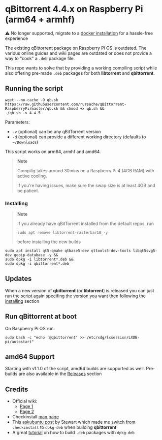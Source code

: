 # qBittorrent 4.4.x on Raspberry Pi (arm64 + armhf)

⚠️ No longer supported, migrate to a [docker installation](https://hub.docker.com/r/linuxserver/qbittorrent) for a hassle-free experience

The existing qBittorrent package on Raspberry Pi OS is outdated. The various online guides and wiki pages are outdated or does not provide a way to "cook" a `.deb` package file. 

This repo wants to solve that by providing a working compiling script while also offering pre-made `.deb` packages for both **libtorrent** and **qbittorrent**.

## Running the script
```
wget --no-cache -O qb.sh https://raw.githubusercontent.com/rursache/qBittorrent-RaspberryPi/master/qb.sh && chmod +x qb.sh &&
./qb.sh -v 4.4.5
```

Parameters:
- `-v` (optional) can be any qBitTorrent version
- `-d` (optional) can provide a different working directory (defaults to `~/Downloads`)

This script works on arm64, armhf and amd64.

> **Note**
> 
> Compilig takes around 30mins on a Raspberry Pi 4 (4GB RAM) with active cooling. 
> 
> If you're having issues, make sure the swap size is at least 4GB and be patient.

### Installing
> **Note**
> 
> If you already have qBitTorrent installed from the default repos, run 
> 
> `sudo apt remove libtorrent-rasterbar10 -y`
> 
> before installing the new builds

```
sudo apt install qt5-qmake qtbase5-dev qttools5-dev-tools libqt5svg5-dev geoip-database -y &&
sudo dpkg -i libtorrent*.deb &&
sudo dpkg -i qbittorrent*.deb
```

## Updates
When a new version of **qbittorrent** (or **libtorrent**) is released you can just run the script again specifing the version you want then following the [installing](https://github.com/rursache/qBittorrent-RaspberryPi#installing) section

## Run qBittorrent at boot
On Raspberry Pi OS run:
```
sudo bash -c "echo '@qbittorrent' >> /etc/xdg/lxsession/LXDE-pi/autostart"
```

## amd64 Support
Starting with v1.1.0 of the script, amd64 builds are supported as well. Pre-builds are also available in the [Releases](https://github.com/rursache/qBittorrent-RaspberryPi/releases) section

## Credits
- Official wiki:
	- [Page 1](https://github.com/qbittorrent/qBittorrent/wiki/Compilation:-Raspberry-Pi-OS-and-DietPi)
	- [Page 2](https://github.com/qbittorrent/qBittorrent/wiki/Compilation%3A-Debian-and-Ubuntu#compiling-qbittorrent-with-the-gui)
- Checkinstall [man page](https://manpages.debian.org/jessie/checkinstall/checkinstall.8)
- This [askubuntu post](https://askubuntu.com/questions/1014619/a-working-version-of-checkinstall) by Stewart which made me switch from `checkinstall` to `dpkg-deb` when building **qbittorrent**
- A great [tutorial](https://www.internalpointers.com/post/build-binary-deb-package-practical-guide) on how to build `.deb` packages with `dpkg-deb`
